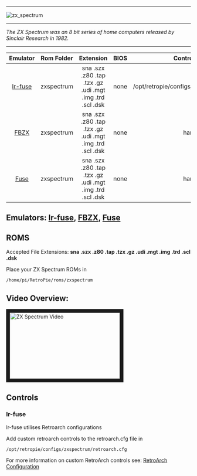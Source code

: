 ***
![zx_spectrum](https://cloud.githubusercontent.com/assets/10035308/12212920/3dc40236-b62d-11e5-8ee4-c224358c1424.png)
***
_The ZX Spectrum was an 8 bit series of home computers released by Sinclair Research in 1982._

***

| Emulator | Rom Folder | Extension | BIOS |  Controller Config |
| :---: | :---: | :---: | :---: | :---: |
| [lr-fuse](https://github.com/libretro/fuse-libretro) | zxspectrum  | sna .szx .z80 .tap .tzx .gz .udi .mgt .img .trd .scl .dsk | none | /opt/retropie/configs/zxspectrum/retroarch.cfg |
| [FBZX](http://www.rastersoft.com/programas/fbzx.html) | zxspectrum  | sna .szx .z80 .tap .tzx .gz .udi .mgt .img .trd .scl .dsk | none | hardcoded |
| [Fuse](http://fuse-emulator.sourceforge.net/) | zxspectrum  | sna .szx .z80 .tap .tzx .gz .udi .mgt .img .trd .scl .dsk | none | hardcoded |

## Emulators: [lr-fuse](https://github.com/libretro/fuse-libretro), [FBZX](http://www.rastersoft.com/programas/fbzx.html), [Fuse](http://fuse-emulator.sourceforge.net/)

## ROMS

Accepted File Extensions: **sna .szx .z80 .tap .tzx .gz .udi .mgt .img .trd .scl .dsk**

Place your ZX Spectrum ROMs in
```
/home/pi/RetroPie/roms/zxspectrum
```

## Video Overview:
<a href="https://www.youtube.com/watch?v=_Rs20bAy-sY" target="_blank"><img src="https://i.ytimg.com/vi_webp/_Rs20bAy-sY/mqdefault.webp" 
alt="ZX Spectrum Video" width="300" height="180" border="10" /></a>

## Controls

### lr-fuse

lr-fuse utilises Retroarch configurations

Add custom retroarch controls to the retroarch.cfg file in
```shell
/opt/retropie/configs/zxspectrum/retroarch.cfg
```
For more information on custom RetroArch controls see: [RetroArch Configuration](https://github.com/petrockblog/RetroPie-Setup/wiki/RetroArch-Configuration)